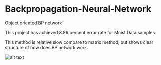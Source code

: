 # Backpropagation-Neural-Network
Object oriented BP network

This project has achieved 8.86 percent error rate for Mnist Data samples.

This method is relative slow compare to matrix method, but shows clear structure of how does BP network work. 

![alt text](https://sandcatgo.com/files/mycat.png)


